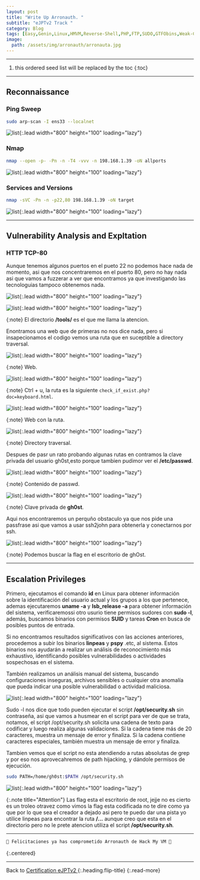 ```yaml
---
layout: post
title: "Write Up Arronauth. "
subtitle: "eJPTv2 Track "
category: Blog
tags: [Easy,Genin,Linux,HMVM,Reverse-Shell,PHP,FTP,SUDO,GTFObins,Weak-Credentials,Reconnaissance,Protocols,Brute-Forcing,Directory-Traversalt,Fuzzing-Web,Path-Hijacking,eJPTv2]
image:
  path: /assets/img/arronauth/arronauta.jpg
---
```


***

<!--more-->

1. this ordered seed list will be replaced by the toc
{:toc}

***

## Reconnaissance


### Ping Sweep


```bash
sudo arp-scan -I ens33 --localnet
```

![list](/assets/img/friendly2/1.png){:.lead width="800" height="100" loading="lazy"}


### Nmap


```bash
nmap --open -p- -Pn -n -T4 -vvv -n 198.168.1.39 -oN allports
```


![list](/assets/img/friendly2/2.png){:.lead width="800" height="100" loading="lazy"}



### Services and Versions

```bash
nmap -sVC -Pn -n -p22,80 198.168.1.39 -oN target
```

![list](/assets/img/friendly2/3.1.png){:.lead width="800" height="100" loading="lazy"}


***

## Vulnerability Analysis and Expltation


### HTTP TCP-80

Aunque tenemos algunos puertos en el pueto 22 no podemos hace nada de momento, asi que nos concentraremos en el puerto 80, pero no hay nada asi que vamos a fuzzerar  a ver que encontramos ya que investigando las tecnologuias tampoco obtenemos nada.


![list](/assets/img/friendly2/4.png){:.lead width="800" height="100" loading="lazy"}


![list](/assets/img/friendly2/5.png){:.lead width="800" height="100" loading="lazy"}


{:note}
El directorio **/tools/** es el que me llama la atencion.


Enontramos una web que de primeras no nos dice nada, pero si insapecionamos el codigo vemos una ruta que en suceptible a directory traversal.


![list](/assets/img/friendly2/6.png){:.lead width="800" height="100" loading="lazy"}


{:note}
Web.


![list](/assets/img/friendly2/7.png){:.lead width="800" height="100" loading="lazy"}


{:note}
Ctrl + u, la  ruta es la siguiente `check_if_exist.php?doc=keyboard.html`.


![list](/assets/img/friendly2/8.png){:.lead width="800" height="100" loading="lazy"}


{:note}
Web con la ruta.


![list](/assets/img/friendly2/8.1.png){:.lead width="800" height="100" loading="lazy"}


{:note}
Directory traversal.


Despues de pasr un rato probando algunas rutas en contramos la clave privada del usuario gh0st,esto porque tambien pudimor ver el **/etc/passwd**.


![list](/assets/img/friendly2/9.1.png){:.lead width="800" height="100" loading="lazy"}


{:note}
Contenido de passwd.


![list](/assets/img/friendly2/10.1.png){:.lead width="800" height="100" loading="lazy"}


{:note}
Clave privada de **gh0st**.


Aqui nos encontraremos un perquño obstaculo ya que nos pide una passfrase asi que vamos a usar ssh2john para obtenerla y conectarnos por ssh.


![list](/assets/img/friendly2/12.png){:.lead width="800" height="100" loading="lazy"}


{:note}
Podemos buscar la flag en el escritorio de ghOst.


***

## Escalation Privileges


Primero, ejecutamos el comando **id** en Linux para obtener información sobre la identificación del usuario actual y los grupos a los que pertenece, ademas ejecutaremos **uname -a** y **lsb_release -a** para obtener información del sistema, verificaremossi otro usurio tiene permisos sudores con **sudo -l**, además, buscamos binarios con permisos **SUID** y tareas **Cron** en busca de posibles puntos de entrada. 


Si no encontramos resultados significativos con las acciones anteriores, procedemos a subir los binarios **linpeas** y **pspy** .etc, al sistema. Estos binarios nos ayudarán a realizar un análisis de reconocimiento más exhaustivo, identificando posibles vulnerabilidades o actividades sospechosas en el sistema.


También realizamos un análisis manual del sistema, buscando configuraciones inseguras, archivos sensibles o cualquier otra anomalía que pueda indicar una posible vulnerabilidad o actividad maliciosa.


![list](/assets/img/friendly2/13.png){:.lead width="800" height="100" loading="lazy"}


Sudo -l nos dice que todo pueden ejecutar el script **/opt/security.sh** sin contraseña, asi que vamos a husmear en el script para ver de que se trata, notamos, el script /opt/security.sh solicita una cadena de texto para codificar y luego realiza algunas validaciones. Si la cadena tiene más de 20 caracteres, muestra un mensaje de error y finaliza. Si la cadena contiene caracteres especiales, también muestra un mensaje de error y finaliza.

Tambien vemos que el script no esta atendiendo a rutas absolutas de grep y por eso nos  aprovecahremos de path hijacking,  y dándole permisos de ejecución.


```bash
sudo PATH=/home/gh0st:$PATH /opt/security.sh
```

![list](/assets/img/friendly2/15.png){:.lead width="800" height="100" loading="lazy"}


{:.note title="Attention"}
Las flag esta el escritorio de root, jejje no es cierto es un troleo otravez como vimos la flag esta codificada no te dire como ya que por lo que sea el creador a dejado asi pero te puedo dar una pista yo utilice linpeas para encontrar la ruta **/...** aunque creo que esta en el directorio pero no le prete atencion utiliza el script **/opt/security.sh**.


***

```bash
🎉 Felicitaciones ya has comprometido Arronauth de Hack My VM 🎉
```
{:.centered}

***

Back to [Certification eJPTv2 ](2023-06-02-Road-to-eJPTv2.md){:.heading.flip-title}
{:.read-more}
